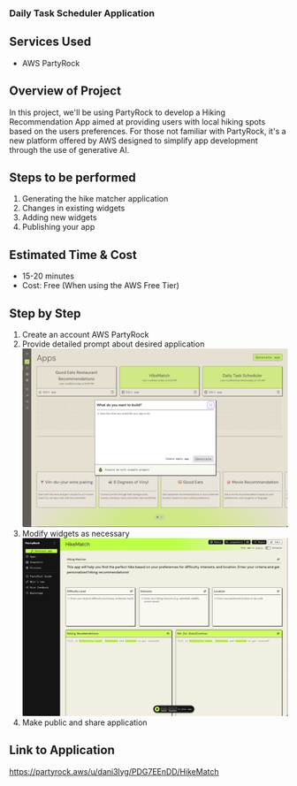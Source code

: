 ### Daily Task Scheduler Application

## Services Used
- AWS PartyRock

## Overview of Project
In this project, we'll be using PartyRock to develop a Hiking Recommendation App aimed at providing users with local hiking spots based on the users preferences. For those not familiar with PartyRock, it's a new platform offered by AWS designed to simplify app development through the use of generative AI. 

## Steps to be performed
1. Generating the hike matcher application
2. Changes in existing widgets
3. Adding new widgets
4. Publishing your app

## Estimated Time & Cost
- 15-20 minutes
- Cost: Free (When using the AWS Free Tier)

## Step by Step
1. Create an account AWS PartyRock
2. Provide detailed prompt about desired application
![picture](https://github.com/dani3lng/projects-aws/blob/main/hike-match/images/Screenshot%202024-06-30%20at%2022.47.55.png)
4. Modify widgets as necessary
![picture](https://github.com/dani3lng/projects-aws/blob/main/hike-match/images/Screenshot%202024-06-30%20at%2022.49.28.png)
6. Make public and share application

## Link to Application
https://partyrock.aws/u/dani3lyg/PDG7EEnDD/HikeMatch